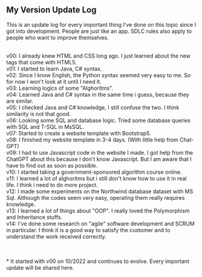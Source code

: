 ## My Version Update Log <br>
This is an update log for every important thing I've done on this topic since I got into development. People are just like an app. SDLC rules also apply to people who want to improve themselves. <br><br>


v00: I already knew HTML and CSS long ago. I just learned about the new tags that come with HTML5.<br>
v01: I started to learn Java, C# syntax.<br>
v02: Since I know English, the Python syntax seemed very easy to me. So for now I won't look at it until I need it.<br>
v03: Learning logics of some "Alghoritms".<br>
v04: Learned Java and C# syntax in the same time i guess, because they are similar.<br>
v05: I checked Java and C# knowledge, I still confuse the two. I think similarity is not that good.<br>
v06: Looking some SQL and database logic. Tried some database queries with SQL and T-SQL in MsSQL.<br>
v07: Started to create a website template with Bootstrap5.<br>
v08: I finished my website template in 3-4 days. (With little help from Chat-GPT)<br>
v09: I had to use Javascript code in the website I made. I got help from the ChatGPT about this because I don't know Javascript. But I am aware that I have to find out as soon as possible.<br>
v10: I started taking a government-sponsored algorithm course online.<br>
v11: I learned a lot of alghoritms but i still don't know how to use it in real life. I think i need to do more project.<br>
v12: I made some experiments on the Northwind database dataset with MS Sql. Although the codes seem very easy, operating them really requires knowledge.<br>
v13: I learned a lot of things about "OOP". I really loved the Polymorphism and Inheritance stuffs.<br>
v14: I've done some research on "agile" software development and SCRUM in particular. I think it is a good way to satisfy the customer and to understand the work received correctly.<br>

<br><br>* It started with v00 on 10/2022 and continues to evolve. Every important update will be shared here.
